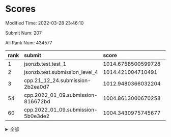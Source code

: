 # Scores

Modified Time: 2022-03-28 23:46:10

Submit Num: 207

All Rank Num: 434577

| rank |               submit               |       score        |       sigma        | pk_num |
| :--- | :--------------------------------- | :----------------- | :----------------- | :----- |
| 1    | jsonzb.test.test_1                 | 1014.6758500599728 | 0.8063059688303436 | 8401   |
| 2    | jsonzb.test.submission_level_4     | 1014.421004710491  | 0.8421305833885216 | 8394   |
| 3    | cpp.21_12_24.submission-2b2ea0d7   | 1012.9480366032204 | 0.788463957414251  | 8395   |
| 54   | cpp.2022_01_09.submission-816672bd | 1004.8613000670258 | 0.723977021280205  | 8395   |
| 60   | cpp.2022_01_09.submission-5b0e3de2 | 1004.3430975745677 | 0.7285262214030611 | 8392   |


<details>
<summary>全部</summary>

| rank |                 submit                 |       score        |       sigma        | pk_num |
| :--- | :------------------------------------- | :----------------- | :----------------- | :----- |
| 1    | jsonzb.test.test_1                     | 1014.6758500599728 | 0.8063059688303436 | 8401   |
| 2    | jsonzb.test.submission_level_4         | 1014.421004710491  | 0.8421305833885216 | 8394   |
| 3    | cpp.21_12_24.submission-2b2ea0d7       | 1012.9480366032204 | 0.788463957414251  | 8395   |
| 4    | gobigger.level_3.submission_level_3_43 | 1012.4199425303653 | 0.7816288976968292 | 8403   |
| 5    | gobigger.level_3.submission_level_3_12 | 1011.5472679796724 | 0.766365526475205  | 8400   |
| 6    | gobigger.level_3.submission_level_3_25 | 1011.4655128591584 | 0.7643141808590241 | 8394   |
| 7    | gobigger.level_3.submission_level_3_34 | 1011.3538927080073 | 0.7713109756921853 | 8399   |
| 8    | gobigger.level_3.submission_level_3_33 | 1011.3122915308201 | 0.7847323935108522 | 8398   |
| 9    | gobigger.level_3.submission_level_3_9  | 1011.3042145673694 | 0.8060738219073825 | 8397   |
| 10   | gobigger.level_3.submission_level_3_22 | 1010.9496904171833 | 0.772071461197434  | 8399   |
| 11   | gobigger.level_3.submission_level_3_13 | 1010.8798871032068 | 0.7681874195533609 | 8395   |
| 12   | gobigger.level_3.submission_level_3_6  | 1010.764052873882  | 0.7731428591653605 | 8399   |
| 13   | gobigger.level_3.submission_level_3_41 | 1010.7494259269738 | 0.7553359667466287 | 8399   |
| 14   | gobigger.level_3.submission_level_3_24 | 1010.7445142572907 | 0.7598516512704944 | 8402   |
| 15   | gobigger.level_3.submission_level_3_0  | 1010.668843963614  | 0.7744957097068508 | 8399   |
| 16   | gobigger.level_3.submission_level_3_46 | 1010.5993391341758 | 0.7777643464526578 | 8394   |
| 17   | gobigger.level_3.submission_level_3_27 | 1010.5766115800021 | 0.7533995383707546 | 8402   |
| 18   | gobigger.level_3.submission_level_3_47 | 1010.5461605437582 | 0.7673007748159054 | 8397   |
| 19   | gobigger.level_3.submission_level_3_14 | 1010.4945947654203 | 0.7809482319879264 | 8401   |
| 20   | gobigger.level_3.submission_level_3_44 | 1010.4212250034839 | 0.7641536346023008 | 8401   |
| 21   | gobigger.level_3.submission_level_3_31 | 1010.3765447991843 | 0.7726534497121503 | 8399   |
| 22   | gobigger.level_3.submission_level_3_3  | 1010.3759246751337 | 0.7880701788929373 | 8401   |
| 23   | gobigger.level_3.submission_level_3_26 | 1010.266005386065  | 0.792850039531294  | 8396   |
| 24   | gobigger.level_3.submission_level_3_36 | 1010.2567801374453 | 0.7453063836134557 | 8401   |
| 25   | gobigger.level_3.submission_level_3_45 | 1010.2446868661954 | 0.7663951588979261 | 8392   |
| 26   | gobigger.level_3.submission_level_3_17 | 1010.1950331648218 | 0.7577637730647514 | 8397   |
| 27   | gobigger.level_3.submission_level_3_40 | 1010.177685105818  | 0.7557889061535656 | 8397   |
| 28   | gobigger.level_3.submission_level_3_39 | 1010.175345048854  | 0.7450691950550083 | 8395   |
| 29   | gobigger.level_3.submission_level_3_11 | 1010.1283355687107 | 0.7492831282151444 | 8398   |
| 30   | gobigger.level_3.submission_level_3_7  | 1010.1258058424665 | 0.7416630851483572 | 8405   |
| 31   | gobigger.level_3.submission_level_3_18 | 1010.0846385397098 | 0.7557476588423495 | 8398   |
| 32   | gobigger.level_3.submission_level_3_37 | 1010.0565303116671 | 0.775149266293069  | 8401   |
| 33   | gobigger.level_3.submission_level_3_23 | 1010.0435384359781 | 0.7564703928747815 | 8396   |
| 34   | gobigger.level_3.submission_level_3_8  | 1009.8868405722158 | 0.7562398802591734 | 8390   |
| 35   | gobigger.level_3.submission_level_3_5  | 1009.8577641421615 | 0.7508167285452125 | 8393   |
| 36   | gobigger.level_3.submission_level_3_10 | 1009.7660685959682 | 0.7620901948115301 | 8397   |
| 37   | gobigger.level_3.submission_level_3_32 | 1009.7270950781359 | 0.7646553612598741 | 8396   |
| 38   | gobigger.level_3.submission_level_3_48 | 1009.713540216685  | 0.7535210857244816 | 8396   |
| 39   | gobigger.level_3.submission_level_3_42 | 1009.6954560004851 | 0.7427683881446536 | 8398   |
| 40   | gobigger.level_3.submission_level_3_20 | 1009.6641936544609 | 0.7634009906341147 | 8399   |
| 41   | gobigger.level_3.submission_level_3_1  | 1009.6236295241715 | 0.7524752281519799 | 8400   |
| 42   | gobigger.level_3.submission_level_3_19 | 1009.615460078345  | 0.7424476400084977 | 8399   |
| 43   | gobigger.level_3.submission_level_3_49 | 1009.5646861070436 | 0.7570110390454755 | 8402   |
| 44   | gobigger.level_3.submission_level_3_15 | 1009.444825232765  | 0.7668453615863479 | 8399   |
| 45   | gobigger.level_3.submission_level_3_2  | 1009.1740057443054 | 0.752758497855914  | 8398   |
| 46   | gobigger.level_3.submission_level_3_4  | 1009.165063719771  | 0.7385824559758832 | 8395   |
| 47   | gobigger.level_3.submission_level_3_16 | 1009.0445513651551 | 0.7450042610429118 | 8400   |
| 48   | gobigger.level_3.submission_level_3_29 | 1008.925918632509  | 0.7651789485790419 | 8403   |
| 49   | gobigger.level_3.submission_level_3_35 | 1008.8758224254633 | 0.7487114124873131 | 8395   |
| 50   | gobigger.level_3.submission_level_3_30 | 1008.852973513848  | 0.7865321950948723 | 8393   |
| 51   | gobigger.level_3.submission_level_3_38 | 1008.8462675138419 | 0.7425777581622655 | 8400   |
| 52   | gobigger.level_3.submission_level_3_28 | 1008.604886707838  | 0.7498990534034962 | 8397   |
| 53   | gobigger.level_3.submission_level_3_21 | 1008.4176084518313 | 0.7401982162944384 | 8393   |
| 54   | cpp.2022_01_09.submission-816672bd     | 1004.8613000670258 | 0.723977021280205  | 8395   |
| 55   | gobigger.level_1.submission_level_1_41 | 1004.6743801430546 | 0.7207994558141226 | 8399   |
| 56   | gobigger.level_1.submission_level_1_47 | 1004.635282667677  | 0.7232006776147201 | 8395   |
| 57   | gobigger.level_1.submission_level_1_20 | 1004.5357178790578 | 0.7210293410017649 | 8395   |
| 58   | gobigger.level_1.submission_level_1_8  | 1004.4925851063971 | 0.7271085994455504 | 8404   |
| 59   | gobigger.level_1.submission_level_1_49 | 1004.471005272928  | 0.7135013866255338 | 8395   |
| 60   | cpp.2022_01_09.submission-5b0e3de2     | 1004.3430975745677 | 0.7285262214030611 | 8392   |
| 61   | gobigger.level_1.submission_level_1_42 | 1004.0010995688051 | 0.7274005015922215 | 8397   |
| 62   | gobigger.level_1.submission_level_1_1  | 1003.8226081460944 | 0.7094200305578726 | 8400   |
| 63   | gobigger.level_1.submission_level_1_3  | 1003.7634306588817 | 0.7129323649116402 | 8397   |
| 64   | gobigger.level_1.submission_level_1_2  | 1003.6088236780951 | 0.7121880439593279 | 8399   |
| 65   | gobigger.level_1.submission_level_1_4  | 1003.5826976680896 | 0.7172602648961497 | 8398   |
| 66   | gobigger.level_1.submission_level_1_36 | 1003.5284553171434 | 0.7238804468463524 | 8400   |
| 67   | gobigger.level_1.submission_level_1_43 | 1003.5128111032288 | 0.7146661095473876 | 8402   |
| 68   | gobigger.level_1.submission_level_1_12 | 1003.379244448089  | 0.7119748627480569 | 8401   |
| 69   | gobigger.level_1.submission_level_1_33 | 1003.3735280850992 | 0.7095523783221875 | 8395   |
| 70   | gobigger.level_1.submission_level_1_34 | 1003.3155320951107 | 0.72066107046697   | 8400   |
| 71   | gobigger.level_1.submission_level_1_13 | 1003.2462303883284 | 0.7006725397970563 | 8395   |
| 72   | gobigger.level_1.submission_level_1_5  | 1003.2337961846536 | 0.7161500677143882 | 8406   |
| 73   | gobigger.level_1.submission_level_1_7  | 1003.1784152057955 | 0.7190001461738615 | 8394   |
| 74   | gobigger.level_1.submission_level_1_15 | 1003.1736044083912 | 0.7215327277171881 | 8396   |
| 75   | gobigger.level_1.submission_level_1_23 | 1003.1512437433778 | 0.7028622182565994 | 8399   |
| 76   | gobigger.level_1.submission_level_1_27 | 1003.1306098737389 | 0.721833565991232  | 8397   |
| 77   | gobigger.level_1.submission_level_1_29 | 1003.066740865355  | 0.7220624137301971 | 8393   |
| 78   | gobigger.level_1.submission_level_1_0  | 1003.0278793241866 | 0.7185505850750139 | 8396   |
| 79   | gobigger.level_1.submission_level_1_6  | 1002.9992325299917 | 0.7117194963312271 | 8390   |
| 80   | gobigger.level_1.submission_level_1_45 | 1002.9973063495939 | 0.7079213770483926 | 8399   |
| 81   | gobigger.level_1.submission_level_1_10 | 1002.9895633987222 | 0.7224615312102327 | 8399   |
| 82   | gobigger.level_1.submission_level_1_26 | 1002.9849163504073 | 0.7175710870894866 | 8394   |
| 83   | gobigger.level_1.submission_level_1_17 | 1002.8585681180157 | 0.7191065302795185 | 8396   |
| 84   | gobigger.level_1.submission_level_1_40 | 1002.854099120633  | 0.7183035585104137 | 8400   |
| 85   | gobigger.level_1.submission_level_1_22 | 1002.8030954900283 | 0.718404066099276  | 8395   |
| 86   | gobigger.level_1.submission_level_1_28 | 1002.7836707060461 | 0.7111290662040781 | 8400   |
| 87   | gobigger.level_1.submission_level_1_14 | 1002.7064986178855 | 0.7031879844790877 | 8401   |
| 88   | gobigger.level_1.submission_level_1_21 | 1002.6307400361048 | 0.7318980132556885 | 8399   |
| 89   | gobigger.level_1.submission_level_1_30 | 1002.6256034471846 | 0.7196794104570811 | 8399   |
| 90   | gobigger.level_1.submission_level_1_19 | 1002.6164129220215 | 0.7116885102242495 | 8397   |
| 91   | gobigger.level_1.submission_level_1_37 | 1002.5572113985074 | 0.7099346750776971 | 8398   |
| 92   | gobigger.level_1.submission_level_1_18 | 1002.5108278389424 | 0.7308033564491547 | 8405   |
| 93   | gobigger.level_1.submission_level_1_24 | 1002.4619406044736 | 0.7199764689640568 | 8399   |
| 94   | gobigger.level_1.submission_level_1_9  | 1002.4154964247817 | 0.7035984775463274 | 8397   |
| 95   | gobigger.level_1.submission_level_1_31 | 1002.3670212187249 | 0.6969239008883076 | 8403   |
| 96   | gobigger.level_1.submission_level_1_48 | 1002.3212633199012 | 0.7146205596688835 | 8398   |
| 97   | gobigger.level_1.submission_level_1_44 | 1002.3117608806552 | 0.711719812309517  | 8399   |
| 98   | gobigger.level_1.submission_level_1_16 | 1002.286919620635  | 0.7124130572470975 | 8396   |
| 99   | gobigger.level_1.submission_level_1_25 | 1002.134882730059  | 0.7104165259499202 | 8401   |
| 100  | gobigger.level_1.submission_level_1_35 | 1002.0790480786563 | 0.7121738734468193 | 8396   |
| 101  | gobigger.level_1.submission_level_1_46 | 1001.9837444768704 | 0.7126584459814319 | 8400   |
| 102  | gobigger.level_1.submission_level_1_11 | 1001.9683852814538 | 0.717500934834601  | 8393   |
| 103  | gobigger.level_1.submission_level_1_39 | 1001.9346150640758 | 0.7019725374563247 | 8398   |
| 104  | gobigger.level_1.submission_level_1_38 | 1001.9259889102987 | 0.7189117536285569 | 8401   |
| 105  | gobigger.level_1.submission_level_1_32 | 1001.8622874996352 | 0.7237302819540399 | 8399   |
| 106  | gobigger.random.submission_random_27   | 997.5344234761601  | 0.6998113739588455 | 8398   |
| 107  | gobigger.random.submission_random_41   | 997.3018930128426  | 0.6945617021573407 | 8397   |
| 108  | gobigger.random.submission_random_7    | 996.8478114291953  | 0.7185215925761836 | 8400   |
| 109  | gobigger.random.submission_random_43   | 996.8416823528545  | 0.7062486459897367 | 8396   |
| 110  | gobigger.random.submission_random_37   | 996.8119262311965  | 0.70959229224937   | 8397   |
| 111  | gobigger.random.submission_random_44   | 996.7257316480374  | 0.6981183914701659 | 8397   |
| 112  | gobigger.random.submission_random_39   | 996.6860481394968  | 0.7088404900349784 | 8397   |
| 113  | gobigger.random.submission_random_18   | 996.6632401709804  | 0.7035300899109328 | 8399   |
| 114  | gobigger.random.submission_random_8    | 996.5541685618693  | 0.7104707969259632 | 8396   |
| 115  | gobigger.random.submission_random_31   | 996.5103843445083  | 0.7097056917322918 | 8399   |
| 116  | gobigger.random.submission_random_19   | 996.4490817365602  | 0.7111457025345932 | 8398   |
| 117  | gobigger.random.submission_random_24   | 996.4417240871023  | 0.7088249039494523 | 8396   |
| 118  | gobigger.random.submission_random_15   | 996.4164009051451  | 0.7022520111646625 | 8395   |
| 119  | gobigger.random.submission_random_6    | 996.3998249525764  | 0.7057870102876025 | 8400   |
| 120  | gobigger.random.submission_random_30   | 996.2778348377964  | 0.7081543594654179 | 8395   |
| 121  | gobigger.random.submission_random_45   | 996.2553994248678  | 0.7167064776997082 | 8397   |
| 122  | gobigger.random.submission_random_10   | 996.2154740084579  | 0.7071814529043661 | 8401   |
| 123  | gobigger.random.submission_random_22   | 996.2057624275967  | 0.7068501075081673 | 8395   |
| 124  | gobigger.random.submission_random_29   | 996.2022081115235  | 0.6965524698557887 | 8399   |
| 125  | gobigger.random.submission_random_32   | 996.163552573121   | 0.7058429234509808 | 8396   |
| 126  | gobigger.random.submission_random_3    | 996.0970016611759  | 0.717399551494563  | 8397   |
| 127  | gobigger.random.submission_random_4    | 996.093787468393   | 0.715877282213465  | 8395   |
| 128  | gobigger.random.submission_random_34   | 996.0841257762739  | 0.7052486845325339 | 8398   |
| 129  | gobigger.random.submission_random_38   | 996.0300625572569  | 0.7194036760737079 | 8396   |
| 130  | gobigger.random.submission_random_46   | 995.9838483901431  | 0.7109543055599377 | 8397   |
| 131  | gobigger.random.submission_random_9    | 995.9452006877308  | 0.7057612325705177 | 8397   |
| 132  | gobigger.random.submission_random_5    | 995.9041740695361  | 0.7009359781443832 | 8396   |
| 133  | gobigger.random.submission_random_1    | 995.829813023079   | 0.7126932727866857 | 8396   |
| 134  | gobigger.random.submission_random_16   | 995.7642067854455  | 0.7125211417900402 | 8398   |
| 135  | gobigger.random.submission_random_23   | 995.7392598766489  | 0.7029647463774625 | 8397   |
| 136  | gobigger.random.submission_random_35   | 995.7361564597259  | 0.70811503583837   | 8398   |
| 137  | gobigger.random.submission_random_13   | 995.7355368861187  | 0.7100811865566732 | 8396   |
| 138  | gobigger.random.submission_random_0    | 995.7328265828014  | 0.7073904070903448 | 8396   |
| 139  | gobigger.random.submission_random_47   | 995.6796924528672  | 0.702863904100127  | 8397   |
| 140  | gobigger.random.submission_random_14   | 995.6727245405011  | 0.7056888868965616 | 8398   |
| 141  | gobigger.random.submission_random_33   | 995.6687913965421  | 0.7087381265965611 | 8401   |
| 142  | gobigger.random.submission_random_28   | 995.630522785496   | 0.7165304052829851 | 8397   |
| 143  | gobigger.random.submission_random_11   | 995.6086680585453  | 0.7214542055555303 | 8396   |
| 144  | gobigger.random.submission_random_49   | 995.6048015148812  | 0.7193262991415148 | 8398   |
| 145  | gobigger.random.submission_random_20   | 995.5736770900614  | 0.7122182753701312 | 8399   |
| 146  | gobigger.random.submission_random_2    | 995.5449304938662  | 0.7064245811622252 | 8403   |
| 147  | gobigger.random.submission_random_12   | 995.482657088624   | 0.7146336737697607 | 8391   |
| 148  | gobigger.random.submission_random_40   | 995.4357017206071  | 0.7074226870903574 | 8402   |
| 149  | gobigger.random.submission_random_25   | 995.3371064066474  | 0.7191893285421678 | 8395   |
| 150  | gobigger.random.submission_random_48   | 995.3122351476293  | 0.7309778401001109 | 8398   |
| 151  | gobigger.random.submission_random_17   | 995.2339419831955  | 0.7184931986618731 | 8401   |
| 152  | gobigger.random.submission_random_26   | 995.2249774611104  | 0.720544343865038  | 8404   |
| 153  | gobigger.random.submission_random_42   | 995.0674907448868  | 0.7280921911040181 | 8400   |
| 154  | gobigger.random.submission_random_36   | 995.0338117461091  | 0.7118990588192282 | 8395   |
| 155  | gobigger.random.submission_random_21   | 994.7770247992504  | 0.7094835603093854 | 8394   |
| 156  | gobigger.level_2.submission_level_2_43 | 994.0682400454585  | 0.7139109478200103 | 8394   |
| 157  | gobigger.level_2.submission_level_2_8  | 993.9810936877278  | 0.7487721258541858 | 8396   |
| 158  | gobigger.level_2.submission_level_2_28 | 993.8504019123549  | 0.7387591041772443 | 8398   |
| 159  | gobigger.level_2.submission_level_2_0  | 993.694959834933   | 0.7374339222784576 | 8393   |
| 160  | gobigger.level_2.submission_level_2_11 | 993.661435902309   | 0.7415997397027385 | 8400   |
| 161  | gobigger.level_2.submission_level_2_9  | 993.5019020213049  | 0.7121219034446623 | 8391   |
| 162  | gobigger.level_2.submission_level_2_13 | 993.3679857813805  | 0.7216335952469652 | 8398   |
| 163  | gobigger.level_2.submission_level_2_15 | 993.3145257285945  | 0.7513890815383989 | 8393   |
| 164  | gobigger.level_2.submission_level_2_4  | 993.300816998069   | 0.7380297656817708 | 8398   |
| 165  | gobigger.level_2.submission_level_2_39 | 993.2579125621199  | 0.7210089662884551 | 8393   |
| 166  | gobigger.level_2.submission_level_2_12 | 993.2097107263835  | 0.7090580530315006 | 8397   |
| 167  | gobigger.level_2.submission_level_2_10 | 993.0287943815638  | 0.7336827425318952 | 8398   |
| 168  | gobigger.level_2.submission_level_2_45 | 992.9566347170743  | 0.742835190873164  | 8397   |
| 169  | gobigger.level_2.submission_level_2_47 | 992.903398734365   | 0.7370017779624484 | 8401   |
| 170  | gobigger.level_2.submission_level_2_44 | 992.8435371523625  | 0.7354961116616958 | 8401   |
| 171  | gobigger.level_2.submission_level_2_35 | 992.7459336858711  | 0.732976057212843  | 8400   |
| 172  | gobigger.level_2.submission_level_2_42 | 992.6695983960356  | 0.7446998597869043 | 8392   |
| 173  | gobigger.level_2.submission_level_2_49 | 992.6612039775675  | 0.7362563761410288 | 8390   |
| 174  | gobigger.level_2.submission_level_2_1  | 992.4038198620653  | 0.7479143003980105 | 8390   |
| 175  | gobigger.level_2.submission_level_2_37 | 992.3940847595496  | 0.7474817934011326 | 8399   |
| 176  | gobigger.level_2.submission_level_2_31 | 992.371386194264   | 0.7492533904853461 | 8399   |
| 177  | gobigger.level_2.submission_level_2_34 | 992.2294912508136  | 0.7306380446452657 | 8398   |
| 178  | gobigger.level_2.submission_level_2_18 | 992.1111098990889  | 0.7408844621423152 | 8394   |
| 179  | gobigger.level_2.submission_level_2_27 | 992.0935351265075  | 0.7538538250230812 | 8401   |
| 180  | gobigger.level_2.submission_level_2_36 | 992.093079746641   | 0.7450524054062337 | 8397   |
| 181  | gobigger.level_2.submission_level_2_48 | 992.0510352378825  | 0.7554430348486761 | 8392   |
| 182  | gobigger.level_2.submission_level_2_6  | 992.0316581527702  | 0.7318704084847281 | 8398   |
| 183  | gobigger.level_2.submission_level_2_30 | 991.9969467405175  | 0.750206401011595  | 8395   |
| 184  | gobigger.level_2.submission_level_2_41 | 991.9434844653797  | 0.7379866321989106 | 8399   |
| 185  | gobigger.level_2.submission_level_2_16 | 991.9288465598987  | 0.7492206088369248 | 8401   |
| 186  | gobigger.level_2.submission_level_2_7  | 991.9160499700347  | 0.7467113880906916 | 8399   |
| 187  | gobigger.level_2.submission_level_2_40 | 991.8924357618714  | 0.7416369761451057 | 8400   |
| 188  | gobigger.level_2.submission_level_2_20 | 991.8474684593299  | 0.7413266827625912 | 8403   |
| 189  | gobigger.level_2.submission_level_2_2  | 991.8399778465971  | 0.7619019199690272 | 8399   |
| 190  | gobigger.level_2.submission_level_2_21 | 991.7726195004691  | 0.7630869082021411 | 8406   |
| 191  | gobigger.level_2.submission_level_2_14 | 991.7342918235993  | 0.7464524446037735 | 8398   |
| 192  | gobigger.level_2.submission_level_2_29 | 991.7272442482684  | 0.7540603321752328 | 8401   |
| 193  | gobigger.level_2.submission_level_2_46 | 991.714496555838   | 0.746022112570256  | 8403   |
| 194  | gobigger.level_2.submission_level_2_33 | 991.7060861995867  | 0.7546375910961666 | 8398   |
| 195  | gobigger.level_2.submission_level_2_25 | 991.6896023143174  | 0.7431468042549789 | 8394   |
| 196  | gobigger.level_2.submission_level_2_22 | 991.6843275616471  | 0.73947450810356   | 8393   |
| 197  | gobigger.level_2.submission_level_2_19 | 991.6032817605563  | 0.7482256257271799 | 8401   |
| 198  | gobigger.level_2.submission_level_2_23 | 991.4699051705225  | 0.7578450898547268 | 8394   |
| 199  | gobigger.level_2.submission_level_2_5  | 991.1968404637474  | 0.7486597509991496 | 8397   |
| 200  | gobigger.level_2.submission_level_2_3  | 991.1855355437716  | 0.7467931089580729 | 8399   |
| 201  | gobigger.level_2.submission_level_2_17 | 990.8771022982392  | 0.7595401324832914 | 8396   |
| 202  | gobigger.level_2.submission_level_2_24 | 990.8429196365295  | 0.7593690355127694 | 8401   |
| 203  | gobigger.level_2.submission_level_2_32 | 990.8272763496484  | 0.758356053685884  | 8400   |
| 204  | gobigger.level_2.submission_level_2_38 | 990.5962286529325  | 0.7474828465018597 | 8399   |
| 205  | gobigger.level_2.submission_level_2_26 | 990.1791827054008  | 0.7845319293619609 | 8396   |
| 206  | gobigger.none.submission_none_0        | 980.1012160514267  | 1.1911031970044539 | 8394   |
| 207  | gobigger.none.submission_none_1        | 977.01778471607    | 1.4397042974371568 | 8393   |

</details>